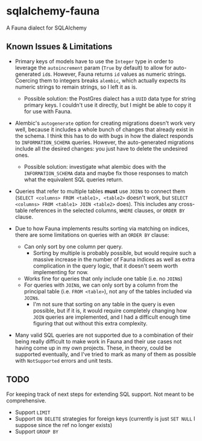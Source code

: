 # sqlalchemy-fauna

A Fauna dialect for SQLAlchemy

## Known Issues & Limitations

- Primary keys of models have to use the `Integer` type in order to leverage the `autoincrement` param (`True` by default) to allow for auto-generated `id`s. However, Fauna returns `id` values as numeric strings. Coercing them to integers breaks `alembic`, which actually expects its numeric strings to remain strings, so I left it as is.
  - Possible solution: the PostGres dialect has a `UUID` data type for string primary keys. I couldn't use it directly, but I might be able to copy it for use with Fauna.

- Alembic's `autogenerate` option for creating migrations doesn't work very well, because it includes a whole bunch of changes that already exist in the schema. I think this has to do with bugs in how the dialect responds to `INFORMATION_SCHEMA` queries. However, the auto-generated migrations include all the desired changes: you just have to delete the undesired ones.
  - Possible solution: investigate what alembic does with the `INFORMATION_SCHEMA` data and maybe fix those responses to match what the equivalent SQL queries return.

- Queries that refer to multiple tables **must** use `JOIN`s to connect them (`SELECT <columns> FROM <table1>, <table2>` doesn't work, but `SELECT <columns> FROM <table1> JOIN <table2>` does). This includes any cross-table references in the selected columns, `WHERE` clauses, or `ORDER BY` clause.

- Due to how Fauna implements results sorting via matching on indices, there are some limitations on queries with an `ORDER BY` clause:
  - Can only sort by one column per query.
    - Sorting by multiple is probably possible, but would require such a massive increase in the number of Fauna indices as well as extra complication in the query logic, that it doesn't seem worth implementing for now.
  - Works fine for queries that only include one table (i.e. no `JOIN`s)
  - For queries with `JOIN`s, we can only sort by a column from the principal table (i.e. `FROM <table>`), not any of the tables included via `JOIN`s.
    - I'm not sure that sorting on any table in the query is even possible, but if it is, it would require completely changing how `JOIN` queries are implemented, and I had a difficult enough time figuring that out without this extra complexity.

- Many valid SQL queries are not supported due to a combination of their being really difficult to make work in Fauna and their use cases not having come up in my own projects. These, in theory, could be supported eventually, and I've tried to mark as many of them as possible with `NotSupported` errors and unit tests.

## TODO

For keeping track of next steps for extending SQL support. Not meant to be comprehensive.

- Support `LIMIT`
- Support `ON DELETE` strategies for foreign keys (currently is just `SET NULL` I suppose since the ref no longer exists)
- Support `GROUP BY`

